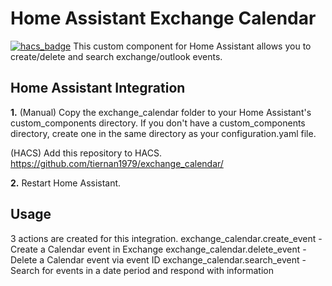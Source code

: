 # Home Assistant Exchange Calendar
[![hacs_badge](https://img.shields.io/badge/HACS-Default-orange.svg)](https://github.com/custom-components/hacs)
This custom component for Home Assistant allows you to create/delete and search exchange/outlook events.

## Home Assistant Integration
**1.** (Manual) Copy the exchange_calendar folder to your Home Assistant's custom_components directory. If you don't have a custom_components directory, create one in the same directory as your configuration.yaml file.

(HACS) Add this repository to HACS. https://github.com/tiernan1979/exchange_calendar/

**2.** Restart Home Assistant.

## Usage
3 actions are created for this integration.
exchange_calendar.create_event - Create a Calendar event in Exchange
exchange_calendar.delete_event - Delete a Calendar event via event ID
exchange_calendar.search_event - Search for events in a date period and respond with information
